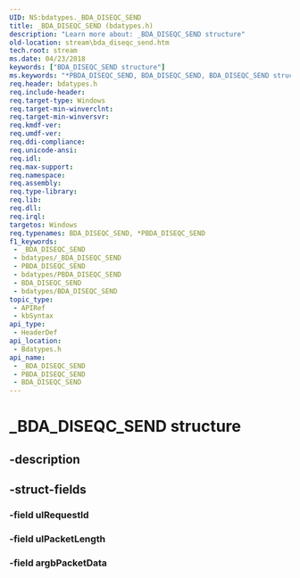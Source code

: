 ```yaml
---
UID: NS:bdatypes._BDA_DISEQC_SEND
title: _BDA_DISEQC_SEND (bdatypes.h)
description: "Learn more about: _BDA_DISEQC_SEND structure"
old-location: stream\bda_diseqc_send.htm
tech.root: stream
ms.date: 04/23/2018
keywords: ["BDA_DISEQC_SEND structure"]
ms.keywords: "*PBDA_DISEQC_SEND, BDA_DISEQC_SEND, BDA_DISEQC_SEND structure [Streaming Media Devices], PBDA_DISEQC_SEND, PBDA_DISEQC_SEND structure pointer [Streaming Media Devices], _BDA_DISEQC_SEND, bdatypes/BDA_DISEQC_SEND, bdatypes/PBDA_DISEQC_SEND, stream.bda_diseqc_send"
req.header: bdatypes.h
req.include-header: 
req.target-type: Windows
req.target-min-winverclnt: 
req.target-min-winversvr: 
req.kmdf-ver: 
req.umdf-ver: 
req.ddi-compliance: 
req.unicode-ansi: 
req.idl: 
req.max-support: 
req.namespace: 
req.assembly: 
req.type-library: 
req.lib: 
req.dll: 
req.irql: 
targetos: Windows
req.typenames: BDA_DISEQC_SEND, *PBDA_DISEQC_SEND
f1_keywords:
 - _BDA_DISEQC_SEND
 - bdatypes/_BDA_DISEQC_SEND
 - PBDA_DISEQC_SEND
 - bdatypes/PBDA_DISEQC_SEND
 - BDA_DISEQC_SEND
 - bdatypes/BDA_DISEQC_SEND
topic_type:
 - APIRef
 - kbSyntax
api_type:
 - HeaderDef
api_location:
 - Bdatypes.h
api_name:
 - _BDA_DISEQC_SEND
 - PBDA_DISEQC_SEND
 - BDA_DISEQC_SEND
---
```


# _BDA_DISEQC_SEND structure


## -description

## -struct-fields

### -field ulRequestId

### -field ulPacketLength

### -field argbPacketData

